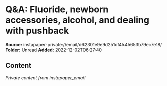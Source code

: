 # Q&A: Fluoride, newborn accessories, alcohol, and dealing with pushback

**Source:** instapaper-private://email/d62301e9e9d251df4545653b79ec7e18/
**Folder:** Unread
**Added:** 2022-12-02T06:27:40




## Content
*Private content from instapaper_email*
